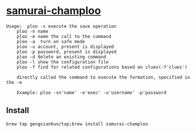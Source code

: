 # [samurai-champloo](http://music.163.com/#/playlist?id=84099051)

```
Usage:  ploo -s execute the save operation
	ploo -n name
	ploo -e name the call to the command
	ploo -a  turn on safe mode
	ploo -u account, present is displayed
	ploo -p password, present is displayed
	ploo -d delete an existing command
	ploo -l show the configuration file
	ploo -f find for related configurations based on clues(-f'clues')
	
	directly called the command to execute the formation, specified in the -e
	
	Example: ploo -sn'name' -e'exec' -u'username' -p'password
```

## Install
`brew tap gengxiankun/tap;brew install samurai-champloo`

